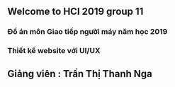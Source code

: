 ## Welcome to HCI 2019 group 11



### Đồ án môn Giao tiếp người máy năm học 2019




### Thiết kế website với UI/UX



## Giảng viên : Trần Thị Thanh Nga

